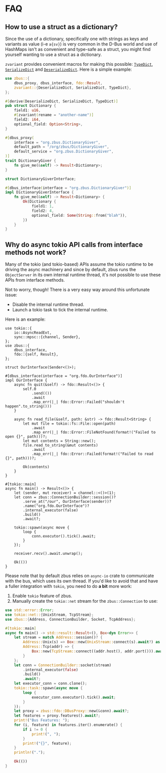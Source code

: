 # FAQ

## How to use a struct as a dictionary?

Since the use of a dictionary, specifically one with strings as keys and variants as value (i-e
`a{sv}`) is very common in the D-Bus world and use of HashMaps isn't as convenient and type-safe as
a struct, you might find yourself wanting to use a struct as a dictionary.

`zvariant` provides convenient macros for making this possible: [`TypeDict`], [`SerializeDict`] and
[`DeserializeDict`]. Here is a simple example:

```rust
use zbus::{
    dbus_proxy, dbus_interface, fdo::Result,
    zvariant::{DeserializeDict, SerializeDict, TypeDict},
};

#[derive(DeserializeDict, SerializeDict, TypeDict)]
pub struct Dictionary {
    field1: u16,
    #[zvariant(rename = "another-name")]
    field2: i64,
    optional_field: Option<String>,
}

#[dbus_proxy(
    interface = "org.zbus.DictionaryGiver",
    default_path = "/org/zbus/DictionaryGiver",
    default_service = "org.zbus.DictionaryGiver",
)]
trait DictionaryGiver {
    fn give_me(&self) -> Result<Dictionary>;
}

struct DictionaryGiverInterface;

#[dbus_interface(interface = "org.zbus.DictionaryGiver")]
impl DictionaryGiverInterface {
    fn give_me(&self) -> Result<Dictionary> {
        Ok(Dictionary {
            field1: 1,
            field2: 4,
            optional_field: Some(String::from("blah")),
        })
    }
}
```

## Why do async tokio API calls from interface methods not work?

Many of the tokio (and tokio-based) APIs assume the tokio runtime to be driving the async machinery
and since by default, zbus runs the `ObjectServer` in its own internal runtime thread, it's not
possible to use these APIs from interface methods.

Not to worry, though! There is a very easy way around this unfortunate issue:

* Disable the internal runtime thread.
* Launch a tokio task to tick the internal runtime.

Here is an example:

```rust,no_run
use tokio::{
    io::AsyncReadExt,
    sync::mpsc::{channel, Sender},
};
use zbus::{
    dbus_interface,
    fdo::{self, Result},
};

struct OurInterface(Sender<()>);

#[dbus_interface(interface = "org.fdo.OurInterface")]
impl OurInterface {
    async fn quit(&self) -> fdo::Result<()> {
        self.0
            .send(())
            .await
            .map_err(|_| fdo::Error::Failed("shouldn't happen".to_string()))
    }

    async fn read_file(&self, path: &str) -> fdo::Result<String> {
        let mut file = tokio::fs::File::open(path)
            .await
            .map_err(|_| fdo::Error::FileNotFound(format!("Failed to open {}", path)))?;
        let mut contents = String::new();
        file.read_to_string(&mut contents)
            .await
            .map_err(|_| fdo::Error::Failed(format!("Failed to read {}", path)))?;

        Ok(contents)
    }
}

#[tokio::main]
async fn main() -> Result<()> {
    let (sender, mut receiver) = channel::<()>(1);
    let conn = zbus::ConnectionBuilder::session()?
        .serve_at("/our", OurInterface(sender))?
        .name("org.fdo.OurInterface")?
        .internal_executor(false)
        .build()
        .await?;

    tokio::spawn(async move {
        loop {
            conn.executor().tick().await;
        }
    });

    receiver.recv().await.unwrap();

    Ok(())
}
```

Please note that by default zbus relies on `async-io` crate to communicate with the bus, which uses
its own thread. If you'd like to avoid that and have a fuller integration with `tokio`, you need to
do **a bit** more work:

1. Enable `tokio` feature of zbus.
2. Manually create the `tokio::net` stream for the `zbus::Connection` to use:

```rust
use std::error::Error;
use tokio::net::{UnixStream, TcpStream};
use zbus::{Address, ConnectionBuilder, Socket, TcpAddress};

#[tokio::main]
async fn main() -> std::result::Result<(), Box<dyn Error>> {
    let stream = match Address::session()? {
        Address::Unix(s) => Box::new(UnixStream::connect(s).await?) as Box<dyn Socket>,
        Address::Tcp(addr) => {
            Box::new(TcpStream::connect((addr.host(), addr.port())).await?) as Box<dyn Socket>
        }
    };
    let conn = ConnectionBuilder::socket(stream)
        .internal_executor(false)
        .build()
        .await?;
    let executor_conn = conn.clone();
    tokio::task::spawn(async move {
        loop {
            executor_conn.executor().tick().await;
        }
    });
    let proxy = zbus::fdo::DBusProxy::new(&conn).await?;
    let features = proxy.features().await?;
    print!("Bus Features: ");
    for (i, feature) in features.iter().enumerate() {
        if i != 0 {
            print!(", ");
        }
        print!("{}", feature);
    }
    println!(".");

    Ok(())
}
```

[`TypeDict`]: https://docs.rs/zvariant/3.0.0/zvariant/derive.TypeDict.html
[`SerializeDict`]: https://docs.rs/zvariant/3.0.0/zvariant/derive.SerializeDict.html
[`DeserializeDict`]: https://docs.rs/zvariant/3.0.0/zvariant/derive.DeserializeDict.html
